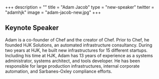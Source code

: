 +++
description = ""
title = "Adam Jacob"
type = "new-speaker"
twitter = "adamhjk"
image = "adam-jacob-new.jpg"
+++
## Keynote Speaker

Adam is a co-founder of Chef and the creator of Chef. Prior to Chef, he founded HJK Solutions, an automated infrastructure consultancy. During two years at HJK, he built new infrastructures for 15 different startups. Including his time at HJK, Adam has 13 years of experience as a systems administrator, systems architect, and tools developer. He has been responsible for large production infrastructures, internal corporate automation, and Sarbanes-Oxley compliance efforts.